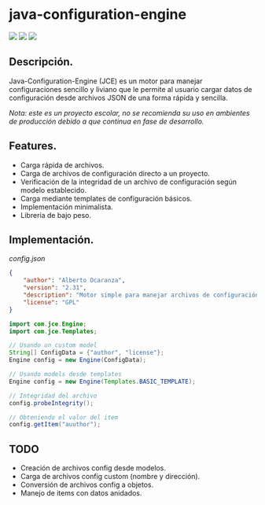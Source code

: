 # java-configuration-engine

![](https://img.shields.io/github/issues/evilelliot/java-configuration-engine) ![](https://img.shields.io/github/license/evilelliot/java-configuration-engine) ![](https://img.shields.io/badge/status-development-brightgreen)
## Descripción.
Java-Configuration-Engine (JCE) es un motor para manejar configuraciones sencillo y liviano que le permite al usuario cargar datos de configuración desde archivos JSON de una forma rápida y sencilla.

*Nota: este es un proyecto escolar, no se recomienda su uso en ambientes de producción debido a que continua en fase de desarrollo.*

## Features.
- Carga rápida de archivos.
- Carga de archivos de configuración directo a un proyecto.
- Verificación de la integridad de un archivo de configuración según modelo establecido.
- Carga mediante templates de configuración básicos.
- Implementación minimalista.
- Librería de bajo peso.

## Implementación.

*config.json*
```json
{
	"author": "Alberto Ocaranza",
	"version": "2.31",
	"description": "Motor simple para manejar archivos de configuración en 	formato JSON",
	"license": "GPL"
}
```
```java
import com.jce.Engine;
import com.jce.Templates;

// Usando un custom model
String[] ConfigData = {"author", "license"};
Engine config = new Engine(ConfigData);

// Usando models desde templates
Engine config = new Engine(Templates.BASIC_TEMPLATE);

// Integridad del archivo
config.probeIntegrity();

// Obteniendo el valor del item
config.getItem("auuthor");
```

## TODO
- Creación de archivos config desde modelos.
- Carga de archivos config custom (nombre y dirección).
- Conversión de archivos config a objetos.
- Manejo de items con datos anidados.
